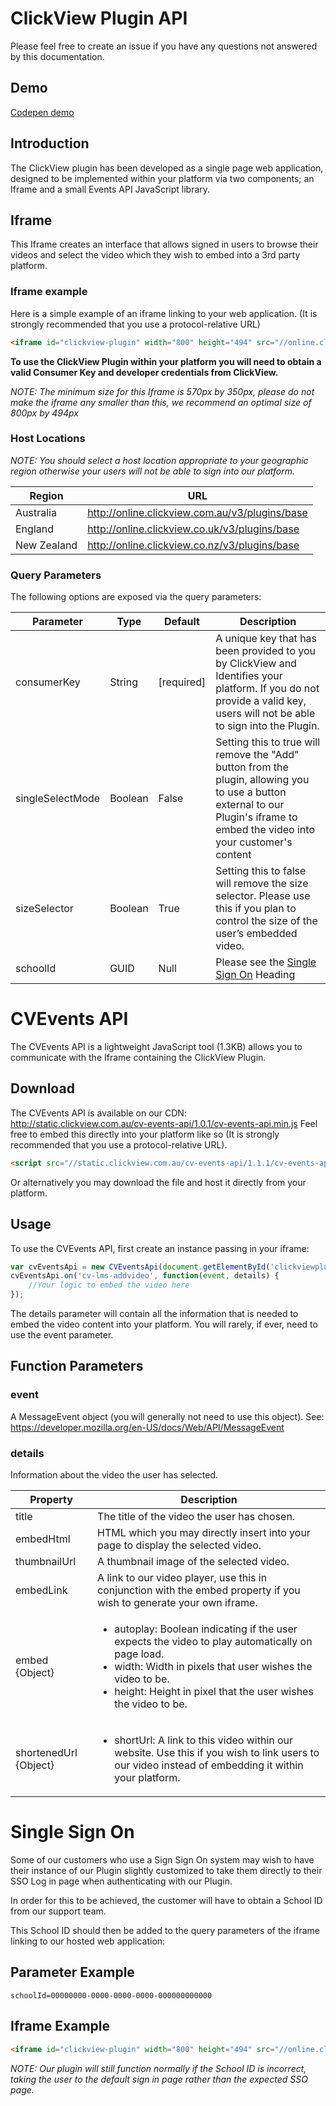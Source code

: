 # ClickView Plugin API
Please feel free to create an issue if you have any questions not answered by this documentation.
## Demo
[Codepen demo](https://codepen.io/Shalelol/pen/MWJOGBN)

## Introduction
The ClickView plugin has been developed as a single page web application, designed to be implemented within your platform via two components; an Iframe and a small Events API JavaScript library.
## Iframe
This Iframe creates an interface that allows signed in users to browse their videos and select the video which they wish to embed into a 3rd party platform.
### Iframe example
Here is a simple example of an iframe linking to your web application. (It is strongly recommended that you use a protocol-relative URL) 

```html
<iframe id="clickview-plugin" width="800" height="494" src="//online.clickview.com.au/v3/plugins/base?consumerKey=xxxxxx"></iframe>
```

**To use the ClickView Plugin within your platform you will need to obtain a valid Consumer Key and developer credentials from ClickView.**

*NOTE: The minimum size for this Iframe is 570px by 350px, please do not make the iframe any smaller than this, we recommend an optimal size of 800px by 494px*
### Host Locations
*NOTE: You should select a host location appropriate to your geographic region otherwise your users will not be able to sign into our platform.*

| Region | URL |
| --- | --- |
| Australia | http://online.clickview.com.au/v3/plugins/base |
| England | http://online.clickview.co.uk/v3/plugins/base |
| New Zealand | http://online.clickview.co.nz/v3/plugins/base |

### Query Parameters
The following options are exposed via the query parameters:

| Parameter | Type | Default | Description |
| --- | ---| --- | --- |
| consumerKey | String | [required] | A unique key that has been provided to you by ClickView and Identifies your platform. If you do not provide a valid key, users will not be able to sign into the Plugin.| 
| singleSelectMode | Boolean | False | Setting this to true will remove the "Add" button from the plugin, allowing you to use a button external to our Plugin's iframe to embed the video into your customer's content |
| sizeSelector | Boolean | True | Setting this to false will remove the size selector. Please use this if you plan to control the size of the user’s embedded video.|
| schoolId | GUID | Null | Please see the [Single Sign On](#single-sign-on) Heading |

# CVEvents API
The CVEvents API is a lightweight JavaScript tool (1.3KB) allows you to communicate with the Iframe containing the ClickView Plugin.
## Download
The CVEvents API is available on our CDN:
http://static.clickview.com.au/cv-events-api/1.0.1/cv-events-api.min.js
Feel free to embed this directly into your platform like so (It is strongly recommended that you use a
protocol-relative URL).
```html
<script src="//static.clickview.com.au/cv-events-api/1.1.1/cv-events-api.min.js" type="text/javascript"></script>
```
Or alternatively you may download the file and host it directly from your platform.

## Usage
To use the CVEvents API, first create an instance passing in your iframe:
```javascript
var cvEventsApi = new CVEventsApi(document.getElementById('clickviewplugin').contentWindow);
cvEventsApi.on('cv-lms-addvideo', function(event, details) {
    //Your logic to embed the video here
});
```
The details parameter will contain all the information that is needed to embed the video content into
your platform. You will rarely, if ever, need to use the event parameter.
## Function Parameters
### event
A MessageEvent object (you will generally not need to use this object).
See: https://developer.mozilla.org/en-US/docs/Web/API/MessageEvent
### details
Information about the video the user has selected.

| Property | Description |
| --- | --- |
| title | The title of the video the user has chosen. |
| embedHtml | HTML which you may directly insert into your page to display the selected video. |
| thumbnailUrl | A thumbnail image of the selected video. |
| embedLink | A link to our video player, use this in conjunction with the embed property if you wish to generate your own iframe. |
| embed {Object} | <ul><li>autoplay: Boolean indicating if the user expects the video to play automatically on page load.</li><li>width: Width in pixels that user wishes the video to be.</li><li>height: Height in pixel that the user wishes the video to be.</li></ul> | 
| shortenedUrl {Object} | <ul><li>shortUrl: A link to this video within our website. Use this if you wish to link users to our video instead of embedding it within your platform.</li></ul>|

# Single Sign On
Some of our customers who use a Sign Sign On system may wish to have their instance of our Plugin slightly customized to take them directly to their SSO Log in page when authenticating with our Plugin.

In order for this to be achieved, the customer will have to obtain a School ID from our support team.

This School ID should then be added to the query parameters of the iframe linking to our hosted web
application:
## Parameter Example
`schoolId=00000000-0000-0000-0000-000000000000`

## Iframe Example
```html
<iframe id="clickview-plugin" width="800" height="494" src="//online.clickview.com.au/v3/plugins/base?consumerKey=xxxxxx&schoolId=00000000-0000-0000-0000-000000000000"></iframe>
```
*NOTE: Our plugin will still function normally if the School ID is incorrect, taking the user to the default
sign in page rather than the expected SSO page.*
